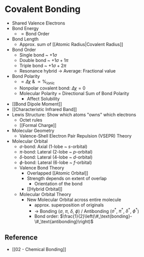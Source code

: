 # Covalent Bonding

- Shared Valence Electrons
- Bond Energy
	- $\propto \text{Bond Order}$
- Bond Length
	- Approx. sum of [[Atomic Radius|Covalent Radius]]
- Bond Order
	- Single bond ~ $+1\sigma$
	- Double bond ~ $+1\sigma+1\pi$
	- Triple bond ~ $+1\sigma+2\pi$
	- Resonance hybrid → Average: Fractional value
- Bond Polarity
	- $\propto \Delta\chi$ & $\propto\%_\text{ionic}$
	- Nonpolar covalent bond: $\Delta\chi=0$
	- Molecular Polarity = Directional Sum of Bond Polarity
		- Affect Solubility
- [[Bond Dipole Moment]]
- [[Characteristic Infrared Band]]
- Lewis Structure: Show which atoms "owns" which electrons
	- Octet rules
	- [[Formal Charge]]
- Molecular Geometry
	- Valence-Shell Electron Pair Repulsion (VSEPR) Theory
- Molecular Orbital
	- $\sigma$-bond: Axial (1-lobe ~ $s$-orbital)
	- $\pi$-bond: Lateral (2-lobe ~ $p$-orbital)
	- $\delta$-bond: Lateral (4-lobe ~ $d$-orbital)
	- $\phi$-bond: Lateral (6-lobe ~ $f$-orbital)
	- Valence Bond Theory
		- Overlapped [[Atomic Orbital]]
		- Strength depends on extent of overlap
			- Orientation of the bond
		- [[Hybrid Orbital]]
	- Molecular Orbital Theory
		- New Molecular Orbital across entire molecule
			- approx. superposition of originals
			- → Bonding ($\sigma$, $\pi$, $\delta$, $\phi$) / Antibonding ($\sigma^\ast$, $\pi^\ast$, $\delta^\ast$, $\phi^\ast$)
			- Bond order: $\frac{1}{2}\left(\#_\text{bonding}-\#_\text{antibonding}\right)$

## Reference

- [[02 - Chemical Bonding]]
